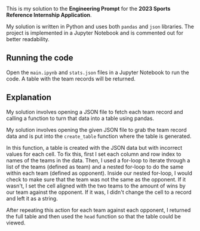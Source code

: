 This is my solution to the **Engineering Prompt** for the **2023 Sports Reference Internship Application**.

My solution is written in Python and uses both `pandas` and `json` libraries. The project is implemented in a Jupyter Notebook and is commented out for better readability.

## Running the code
Open the `main.ipynb` and `stats.json` files in a Jupyter Notebook to run the code. A table with the team records will be returned. 

## Explanation
My solution involves opening a JSON file to fetch each team record and calling a function to turn that data into a table using pandas.

My solution involves opening the given JSON file to grab the team record data and is put into the `create_table` function where the table is generated.

In this function, a table is created with the JSON data but with incorrect values for each cell. To fix this, first I set each column and row index to names of the teams in the data. Then, I used a for-loop to iterate through a list of the teams (defined as team) and a nested for-loop to do the same within each team (defined as opponent). Inside our nested for-loop, I would check to make sure that the team was not the same as the opponent. If it wasn't, I set the cell aligned with the two teams to the amount of wins by our team against the opponent. If it was, I didn't change the cell to a record and left it as a string.

After repeating this action for each team against each opponent, I returned the full table and then used the `head` function so that the table could be viewed. 